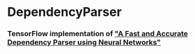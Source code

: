 # DependencyParser
### TensorFlow implementation of ["A Fast and Accurate Dependency Parser using Neural Networks"](https://cs.stanford.edu/~danqi/papers/emnlp2014.pdf)


